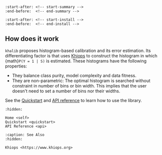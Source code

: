 ```{include} ../README.md
:start-after: <!-- start-summary -->
:end-before:  <!-- end-summary -->
```

```{include} ../README.md
:start-after: <!-- start-install -->
:end-before:  <!-- end-install -->
```

## How does it work

`khalib` proposes histogram-based calibration and its error estimation. Its differentiating factor
is that uses [Khiops][khiops-org] to construct the histogram in which {math}`P(Y = 1 | S)` is
estimated. These histograms have the following properties:
- They balance class purity, model complexity and data fitness.
- They are non-parametric: The optimal histogram is searched without constraint in number of bins or
  bin width. This implies that the user doesn't need to set a number of bins nor their widths.


[khiops-org]: https://khiops.org
[khiops11-setup]: https://khiops.org/11.0.0-b.0/setup/
[sk-calclf]: https://scikit-learn.org/stable/modules/generated/sklearn.calibration.CalibratedClassifierCV.html
[khalib-docs]: https://khiopsml.github.io/khalib


See the [Quickstart](quickstart) and [API reference](api) to learn how to use the library.


```{toctree}
:hidden:

Home <self>
Quickstart <quickstart>
API Reference <api>
```

```{toctree}
:caption: See Also
:hidden:

Khiops <https://www.khiops.org>
```

